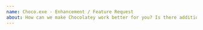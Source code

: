 ```yaml
---
name: Choco.exe - Enhancement / Feature Request
about: How can we make Chocolatey work better for you? Is there additional functionality you would love us to consider?
---
```


<!--
Please observe https://github.com/chocolatey/choco/blob/develop/CONTRIBUTING.md guidelines prior to creating your issue.

NOTE: Keep in mind we have an etiquette regarding communication that we expect folks to observe when they are looking for support in the Chocolatey community. https://github.com/chocolatey/choco/blob/develop/README.md#etiquette-regarding-communication
-->
